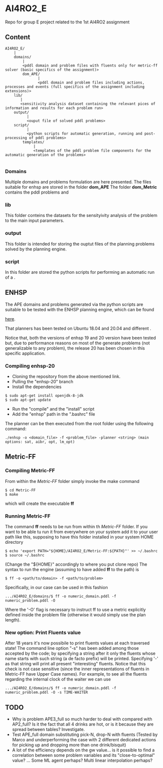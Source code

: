 # AI4RO2_E
Repo for group E project related to the 1st AI4RO2 assignment


## Content

```
AI4RO2_E/
	|
	domains/
		|
		<pddl domain and problem files with fluents only for metric-ff solver (basic specifics of the assignment)>
		dom_APE/
		       |
		       <pddl domain and problem files including actions, processes and events (full specifics of the assignment including extensions)>
	lib/
	   |
	   <sensitivity analysis dataset containing the relevant pices of information and results for each problem run>
	output/
	      |
	      <ouput file of solved pddl problems>
	script/
	      |				
	      <python scripts for automatic generation, running and post-processing of pddl problems>
		templates/
			 |
			 <templates of the pddl problem file components for the automatic generation of the problems>
								
```

### Domains

Multiple domains and problems formulation are here presented.
The files suitable for enhsp are stored in the folder **dom_APE** 
The folder **dom_Metric** contains the pddl problems and 

### lib

This folder conteins the datasets for the sensityivity analysis of the problem to the main input parameters.

### output

This folder is intended for storing the ouptut files of the planning problems solved by the planning engine. 

### script

In this folder are stored the python scripts for performing an automatic run of a .

## ENHSP

The APE domains and problems generated via the python scripts are suitable to be tested with the ENHSP planning engine, which can be found 

[here](https://gitlab.com/enricos83/ENHSP-Public/-/tree/enhsp-20).

That planners has been tested on Ubuntu 18.04 and 20.04 and different .

Notice that, both the versions of enhsp 19 and 20 version have been tested but, due to performance reasons on most of the generate problems (not generalizable to any problem),
the release 20 has been chosen in this specific application.

### Compiling enhsp-20

- Cloning the repository from the above mentioned link.
- Pulling the "enhsp-20" branch
- Install the dependencies 
```
$ sudo apt-get install openjdk-8-jdk
$ sudo apt-get update
```
- Run the "compile" and the "install" script
- Add the "enhsp" path in the ".bashrc" file 

The planner can be then executed from the root folder using the following command:
```
./enhsp -o <domain_file> -f <problem_file> -planner <string> (main options: sat, aibr, opt, lm_opt)
```

## Metric-FF

### Compiling Metric-FF

From within the *Metric-FF* folder simply invoke the make command
```
$ cd Metric-FF
$ make
```
which will create the executable **ff**

### Running Metric-FF

The command **ff** needs to be run from within th *Metric-FF* folder.
If you want to be able tu run it from everywhere on your system add it to your user path like this, supposing to have this folder installed in your system HOME directory
```
$ echo 'export PATH="${HOME}/AI4RO2_E/Metric-FF:${PATH}"' >> ~/.bashrc
$ source ~/.bashrc
```
(Change the "${HOME}" accordingly to where you put clone repo)
The syntax to run the engine (assuming to have added **ff** to the path) is
```
$ ff -o <path/to/domain> -f <path/to/problem>
```
Specifically, in our case can be used in this fashion
```
.../AI4RO2_E/domains/$ ff -o numeric_domain.pddl -f numeric_problem.pddl -O
```
Where the '-O' flag is necessary to instruct ff to use a metric explicitly defined inside the problem file (otherwise it would simply use the plan length).

### New option: Print Fluents value

After 18 years it's now possibile to print fluents values at each traversed state!
The command line option "-s" has been added among those accepted by the code; by specifying a string after it
only the fluents whose name starts with such string (a de facto prefix) will be printed. Specifying '-' as that string
will print all present "interesting" fluents. Notice that this check is not case sensitive (since the inner representations
of fluents in Metric-FF have Upper Case names).
For example, to see all the fluents regarding the internal clock of the waiter we can use
```
.../AI4RO2_E/domains/$ ff -o numeric_domain.pddl -f numeric_problem.pddl -O -s TIME-WAITER
```

## TODO

- Why is problem APE3_full so much harder to deal with compared with AP2_full? Is it the fact that all 4 drinks are hot, or is it because they are spread between tables? Investigate.
- Test APE_full domain substituting pick-N, drop-N with fluents (Tested by Marco and underperforming the case with 2  different dedicated actions for picking up and dropping more than one drink/bisquit)
- A lot of the efficiency depends on the gw value... is it possible to find a correlation between some problem variables and its "close-to-optimal" value? ... Some ML agent perhaps? Multi linear interpolation perhaps?
